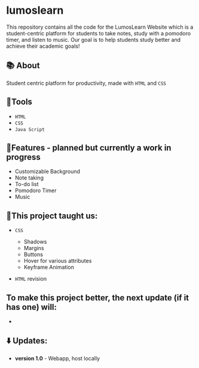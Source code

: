 # lumoslearn
This repository contains all the code for the LumosLearn Website which is a student-centric platform for students to take notes, study with a pomodoro timer, and listen to music. Our goal is to help students study better and achieve their academic goals!

## 📚 About
  Student centric platform for productivity, made with `HTML` and `CSS`
  
  ## 📘Tools
  - `HTML`
  - `CSS`
  - `Java Script`

## 📃Features - planned but currently a work in progress
  - Customizable Background
  - Note taking
  - To-do list
  - Pomodoro Timer
  - Music

## 🎯This project taught us:
 - `CSS`
     - Shadows
     - Margins
     - Buttons
     - Hover for various attributes
     - Keyframe Animation
  
  - `HTML` revision

## To make this project better, the next update (if it has one) will:
  - 

## ⬇️ Updates:
 - **version 1.0** - Webapp, host locally
